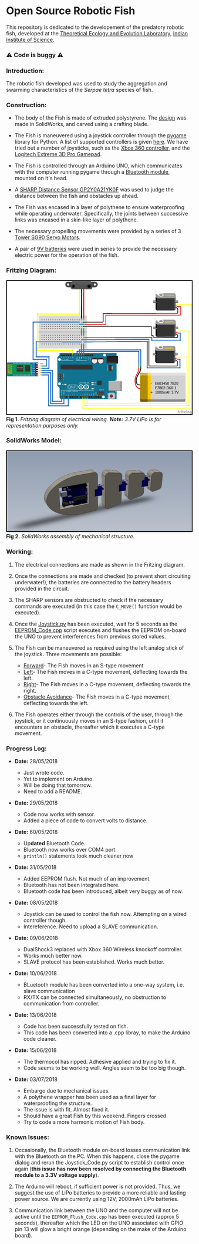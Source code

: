 # Open Source Robotic Fish
This repository is dedicated to the developement of the predatory robotic fish, developed at the [Theoretical Ecology and Evolution Laboratory](https://teelabiisc.wordpress.com/ "TEE-Lab, IISc"), [Indian Institute of Science](https://www.iisc.ac.in "Indian Institute of Science, Bengaluru").

### :warning: Code is buggy :warning:

### Introduction:
The robotic fish developed was used to study the aggregation and swarming characteristics of the <em>Serpae tetra</em> species of fish.

### Construction:
- The body of the Fish is made of extruded polystyrene. The [design](https://github.com/SarthakJShetty/fish/tree/master/Design%20Files/Mechanical_Design/Fish_Design/ "Mechanical Designs") was made in SolidWorks, and carved using a crafting blade.

 - The Fish is maneuvered using a joystick controller through the [pygame](Pygame.org "pygame") library for Python. A list of supported controllers is given [here](https://www.pygame.org/docs/ref/joystick.html "pygame"). We have tried out a number of joysticks, such as the [Xbox 360 controller](https://www.amazon.com/Xbox-360-Wireless-Controller-Packaging-Black/dp/B073WJCQGT/ref=sr_1_4?ie=UTF8&qid=1530160595&sr=8-4&keywords=xbox+360+controller "Xbox 360 controller"), and the [Logitech Extreme 3D Pro Gamepad](https://www.amazon.com/Extreme-3D-Pro-Joystick-Windows/dp/B00009OY9U/ref=sr_1_1?s=videogames&ie=UTF8&qid=1530160648&sr=1-1&keywords=logitech+extreme+pro "Logitech Extreme 3D Pro").

 - The Fish is controlled through an Arduino UNO, which communicates with the computer running pygame through a [Bluetooth module](https://www.amazon.com/HiLetgo%C2%AE-Wireless-Bluetooth-Transceiver-Arduino/dp/B071YJG8DR/ref=sr_1_1_sspa?ie=UTF8&qid=1530698951&sr=8-1-spons&keywords=hc05&psc=1 "HC-05 Bluetooth Module"), mounted on it's head.

 - A [SHARP Distance Sensor GP2Y0A21YK0F](https://www.pololu.com/category/79/sharp-distance-sensors "Sharp Distance Sensor") was used to judge the distance between the fish and obstacles up ahead.

 - The Fish was encased in a layer of polythene to ensure waterproofing while operating underwater. Specifically, the joints between successive links was encased in a skin-like layer of polythene.

 - The necessary propelling movements were provided by a series of 3 [Tower SG90 Servo Motors](https://servodatabase.com/servo/towerpro/sg90 "Tower S690 Servo Motors").

 - A pair of [9V batteries](https://www.amazon.com/AmazonBasics-Everyday-Alkaline-Batteries-8-Pack/dp/B00MH4QM1S "9V Batteries") were used in series to provide the necessary electric power for the operation of the fish.

### Fritzing Diagram:
<img style="border: 2px solid black" src="https://raw.githubusercontent.com/SarthakJShetty/Fish/master/Design%20Files/Electrical_Design/Circuit_Design/Fish_Circuitry.png" alt="Fritzing Diagram">
<figcaption><strong>Fig 1.</strong><em> Fritzing diagram of electrical wiring.</em>
<em><strong>Note:</strong> 3.7V LiPo is for representation purposes only.</em></figcaption>

### SolidWorks Model:
<img style="border:2px solid black;" src="https://raw.githubusercontent.com/SarthakJShetty/Fish/master/Design%20Files/Mechanical_Design/Fish_Design/Fish_Assembly.png" alt="SolidWorks Model">
<figcaption><strong>Fig 2.</strong><em> SolidWorks assembly of mechanical structure.</em></figcaption>


### Working:
 1. The electrical connections are made as shown in the Fritzing diagram.

 2. Once the connections are made and checked (to prevent short circuiting underwater!), the batteries are connected to the battery headers provided in the circuit.

 3. The SHARP sensors are obstructed to check if the necessary commands are executed (in this case the ```C_MOVE()``` function would be executed).

 4. Once the [Joystick.py](https://github.com/SarthakJShetty/fish/tree/master/Code/Joystick_Code/Joystick_Code.py) has been executed, wait for 5 seconds as the [EEPROM_Code.cpp](https://github.com/SarthakJShetty/Fish/tree/master/Code/CPP_Code/EEPROM_Flush_Code.cpp) script executes and flushes the EEPROM on-board the UNO to prevent interferences from previous stored values.

 5. The Fish can be maneuvered as required using the left analog stick of the joystick. Three movements are possible:
	- [Forward](https://github.com/SarthakJShetty/Fish/tree/master/Code/CPP_Code/Stable_Movement_Code.cpp)- The Fish moves in an S-type movement 
	- [Left](https://github.com/SarthakJShetty/Fish/tree/master/Code/CPP_Code/Stable_Movement_Code.cpp)- The Fish moves in a C-type movement, deflecting towards the left.
	- [Right](https://github.com/SarthakJShetty/Fish/tree/master/Code/CPP_Code/Stable_Movement_Code.cpp)- The Fish moves in a C-type movement, deflecting towards the right.
	- [Obstacle Avoidance](https://github.com/SarthakJShetty/Fish/tree/master/Code/CPP_Code/Stable_Movement_Code.cpp)- The Fish moves in a C-type movement, deflecting towards the left. 

 6. The Fish operates either through the controls of the user, through the joystick, or it continuously moves in an S-type fashion, until it encounters an obstacle, thereafter which it executes a C-type movement.

### Progress Log:

- <strong>Date:</strong> 28/05/2018
	- Just wrote code.
	- Yet to implement on Arduino.
 	- Will be doing that tomorrow.
 	- Need to add a README.

- <strong>Date:</strong> 29/05/2018
 	- Code now works with sensor.
 	- Added a piece of code to convert volts to distance.

- <strong>Date:</strong> 60/05/2018
 	- Up<strong>dated</strong> Bluetooth Code.
 	- Bluetooth now works over COM4 port.
 	- ```println()``` statements look much cleaner now

- <strong>Date:</strong> 31/05/2018
 	- Added EEPROM flush. Not much of an improvement.
 	- Bluetooth has not been integrated here.
	- Bluetooth code has been introduced, albeit very buggy as of now.

- <strong>Date:</strong> 08/05/2018
 	- Joystick can be used to control the fish now. Attempting on a wired controller though.
 	- Intereference. Need to upload a SLAVE communication.

- <strong>Date:</strong> 09/06/2018
 	- DualShock3 replaced with Xbox 360 Wireless knockoff controller.
 	- Works much better now.
 	- SLAVE protocol has been established. Works much better.

- <strong>Date:</strong> 10/06/2018
 	- BLuetooth module has been converted into a one-way system, i.e. slave communication
 	- RX/TX can be connected simultaneously, no obstruction to communication from controller.

- <strong>Date:</strong> 13/06/2018
 	- Code has been successfully tested on fish.
 	- This code has been converted into a .cpp libray, to make the Arduino code cleaner.

- <strong>Date:</strong> 15/06/2018
 	- The thermocol has ripped. Adhesive applied and trying to fix it.
 	- Code seems to be working well. Angles seem to be too big though.


- <strong>Date:</strong> 03/07/2018
	- Embargo due to mechanical issues.
	- A polythene wrapper has been used as a final layer for waterproofing the structure.
	- The issue is with fit. Almost fixed it.
	- Should have a great Fish by this weekend. Fingers crossed.
	- Try to code a more harmonic motion of Fish body.

### Known Issues:

1. Occasionally, the Bluetooth module on-board losses communication link with the Bluetooth on the PC. When this happens, close the pygame dialog and rerun the Joystick_Code.py script to establish control once again (**this issue has now been resolved by connecting the Bluetooth module to a 3.3V voltage supply**).

2. The Arduino will reboot, if sufficient power is not provided. Thus, we suggest the use of LiPo batteries to provide a more reliable and lasting power source. We are currently using 12V, 2000mAh LiPo batteries.

3. Communication link between the UNO and the computer will not be active until the `EEPROM_Flush_Code.cpp` has been executed (approx 5 seconds), thereafter which the LED on the UNO associated with GPIO pin 13 will glow a bright orange (depending on the make of the Arduino board).